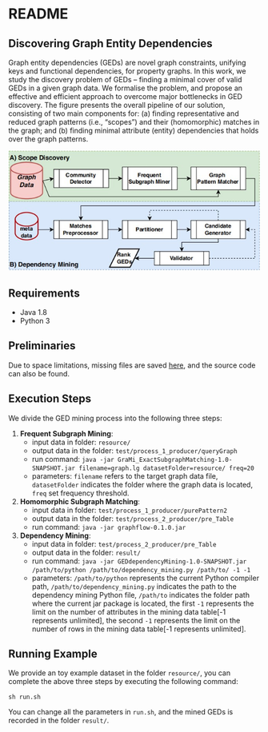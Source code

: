 # README
## Discovering Graph Entity Dependencies 
Graph entity dependencies (GEDs) are novel graph constraints, unifying keys and functional dependencies, for property graphs. In this work, we study the discovery problem of GEDs – finding a minimal cover of valid GEDs in a given graph data. We formalise the problem, and propose an effective and efficient approach to overcome major bottlenecks in GED discovery. The figure presents the overall pipeline of our solution, consisting of two main components for: (a) finding representative and reduced graph patterns (i.e.,
“scopes”) and their (homomorphic) matches in the graph; and (b) finding minimal attribute (entity) dependencies that holds over the graph patterns.  
<div align=center>
<img src="GED_Discovery.jpg"> 
</div>

## Requirements
- Java 1.8
- Python 3

## Preliminaries
Due to space limitations, missing files are saved [here](), and the source code can also be found.

## Execution Steps
We divide the GED mining process into the following three steps: 
1. **Frequent Subgraph Mining**:
   - input data in folder: `resource/`
   - output data in the folder: `test/process_1_producer/queryGraph`
   - run command: `java -jar GraMi_ExactSubgraphMatching-1.0-SNAPSHOT.jar filename=graph.lg datasetFolder=resource/ freq=20`
   - parameters: `filename` refers to the target graph data file, `datasetFolder` indicates the folder where the graph data is located, `freq` set frequency threshold.
2. **Homomorphic Subgraph Matching**:
   - input data in folder: `test/process_1_producer/purePattern2`
   - output data in the folder: `test/process_2_producer/pre_Table`
   - run command: `java -jar graphflow-0.1.0.jar`
3. **Dependency Mining**:
   - input data in folder: `test/process_2_producer/pre_Table`
   - output data in the folder: `result/`
   - run command: `java -jar GEDdependencyMining-1.0-SNAPSHOT.jar /path/to/python /path/to/dependency_mining.py /path/to/ -1 -1`
   - parameters: `/path/to/python` represents the current Python compiler path, `/path/to/dependency_mining.py` indicates the path to the dependency mining Python file, `/path/to` indicates the folder path where the current jar package is located, the first `-1` represents the limit on the number of attributes in the mining data table\[-1 represents unlimited\], the second `-1` represents the limit on the number of rows in the mining data table\[-1 represents unlimited\].

## Running Example
We provide an toy example dataset in the folder `resource/`, you can complete the above three steps by executing the following command: 
```
sh run.sh
```
You can change all the parameters in `run.sh`, and the mined GEDs is recorded in the folder `result/`.  
